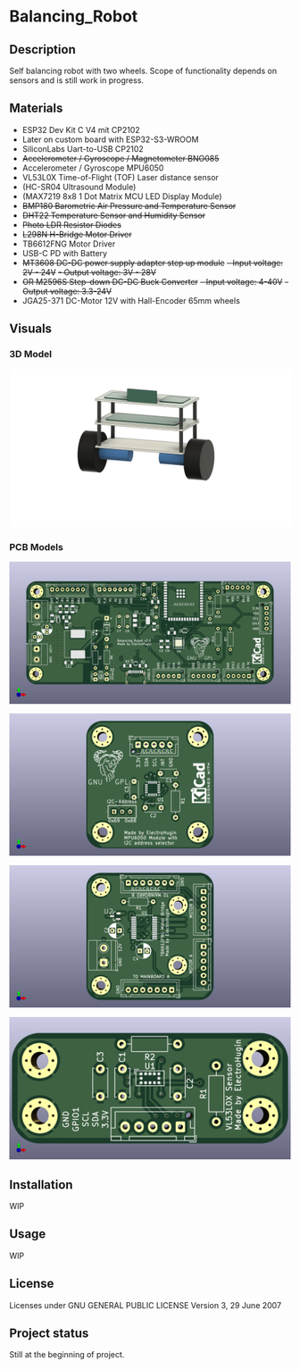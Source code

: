 # Balancing_Robot

## Description
Self balancing robot with two wheels. Scope of functionality depends on sensors and is still work in progress.


## Materials
- ESP32 Dev Kit C V4 mit CP2102
- Later on custom board with ESP32-S3-WROOM
- SiliconLabs Uart-to-USB CP2102
- ~~Accelerometer / Gyroscope / Magnetometer BNO085~~
- Accelerometer / Gyroscope MPU6050
- VL53L0X Time-of-Flight (TOF) Laser distance sensor
- (HC-SR04 Ultrasound Module)
- (MAX7219 8x8 1 Dot Matrix MCU LED Display Module)
- ~~BMP180 Barometric Air Pressure and Temperature Sensor~~
- ~~DHT22 Temperature Sensor and Humidity Sensor~~
- ~~Photo LDR Resistor Diodes~~
- ~~L298N H-Bridge Motor Driver~~
- TB6612FNG Motor Driver
- USB-C PD with Battery
- ~~MT3608 DC-DC power supply adapter step up module~~
    ~~- Input voltage: 2V - 24V~~
    ~~- Output voltage: 3V - 28V~~
- ~~OR M2596S Step-down DC-DC Buck Converter~~
    ~~-  Input voltage: 4-40V~~
    ~~-  Output voltage: 3.3-24V~~
- JGA25-371 DC-Motor 12V with Hall-Encoder 65mm wheels

## Visuals
### 3D Model

![Visual representation of 3D Model](Hardware/Technical_Drawings/3D_Model.png?raw=true "3D-Render of Model")

### PCB Models
![Motherboard](Hardware/PCB_Visuals/balancing_robot_motherboard.png?raw=true "PCB of Motherboard")

![MPU6050](Hardware/PCB_Visuals/MPU6050_I2c.png?raw=true "PCB of MPU6050-Board")

![Motherboard](Hardware/PCB_Visuals/TB6612_MotorBridge.png?raw=true "PCB of TB6612FNG-Board")

![Motherboard](Hardware/PCB_Visuals/VL53L0X_I2c.png?raw=true "PCB of VL53L0X-Board")


## Installation
WIP

## Usage
WIP


## License
Licenses under GNU GENERAL PUBLIC LICENSE Version 3, 29 June 2007

## Project status
Still at the beginning of project.
